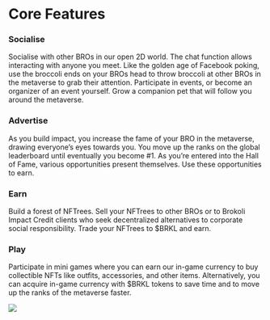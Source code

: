 # Core Features

### Socialise

Socialise with other BROs in our open 2D world. The chat function allows interacting with anyone you meet. Like the golden age of Facebook poking, use the broccoli ends on your BROs head to throw broccoli at other BROs in the metaverse to grab their attention. Participate in events, or become an organizer of an event yourself. Grow a companion pet that will follow you around the metaverse.

### Advertise

As you build impact, you increase the fame of your BRO in the metaverse, drawing everyone’s eyes towards you. You move up the ranks on the global leaderboard until eventually you become #1. As you’re entered into the Hall of Fame, various opportunities present themselves. Use these opportunities to earn.

### Earn

Build a forest of NFTrees. Sell your NFTrees to other BROs or to Brokoli Impact Credit clients who seek decentralized alternatives to corporate social responsibility. Trade your NFTrees to $BRKL and earn.

### Play

Participate in mini games where you can earn our in-game currency to buy collectible NFTs like outfits, accessories, and other items. Alternatively, you can acquire in-game currency with $BRKL tokens to save time and to move up the ranks of the metaverse faster.

![](<../.gitbook/assets/photo\_2021-11-18 14.08.23.jpeg>)
